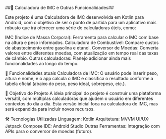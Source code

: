 ##🧮 Calculadora de IMC e Outras Funcionalidades##

Este projeto é uma Calculadora de IMC desenvolvida em Kotlin para Android, com o objetivo de ser o ponto de partida para um aplicativo mais robusto que irá oferecer uma série de calculadoras úteis, como:

IMC (Índice de Massa Corporal): Ferramenta para calcular o IMC com base na altura e peso informados.
Calculadora de Combustível: Compare custos de abastecimento entre gasolina e etanol.
Conversor de Moedas: Converta valores entre diferentes moedas, com atualização em tempo real das taxas de câmbio.
Outras calculadoras: Planejo adicionar ainda mais funcionalidades ao longo do tempo.

🚀 Funcionalidades atuais
Calculadora de IMC: O usuário pode inserir peso, altura e nome, e o app calcula o IMC e classifica o resultado conforme a tabela oficial (abaixo do peso, peso ideal, sobrepeso, etc.).

🎯 Objetivo do Projeto
A ideia principal do projeto é construir uma plataforma versátil, com múltiplas calculadoras que ajudem o usuário em diferentes contextos do dia a dia. Esta versão inicial foca na calculadora de IMC, mas será expandida para incluir novos recursos.

🛠️ Tecnologias Utilizadas
Linguagem: Kotlin
Arquitetura: MVVM
UI/UX: Jetpack Compose
IDE: Android Studio
Outras Ferramentas: Integração com APIs para o conversor de moedas (futuro).
